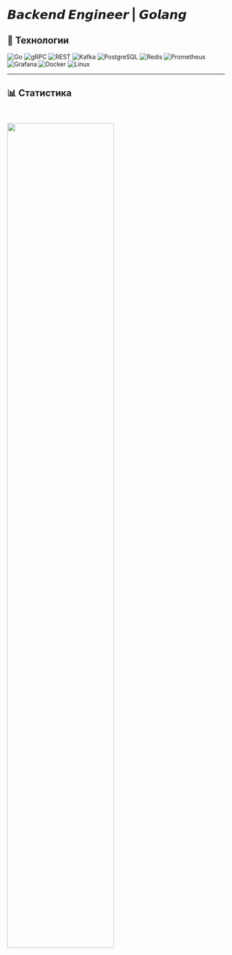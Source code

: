 # 𝘽𝙖𝙘𝙠𝙚𝙣𝙙 𝙀𝙣𝙜𝙞𝙣𝙚𝙚𝙧 | 𝙂𝙤𝙡𝙖𝙣𝙜

## 🧰 Технологии

![Go](https://img.shields.io/badge/-Go-00ADD8?style=flat-square&logo=go&logoColor=white)
![gRPC](https://img.shields.io/badge/-gRPC-7959C4?style=flat-square&logo=grpc&logoColor=white)
![REST](https://img.shields.io/badge/-REST-1DA1F2?style=flat-square&logo=fastapi&logoColor=white)
![Kafka](https://img.shields.io/badge/-Kafka-231F20?style=flat-square&logo=apache-kafka&logoColor=white)
![PostgreSQL](https://img.shields.io/badge/-PostgreSQL-316192?style=flat-square&logo=postgresql&logoColor=white)
![Redis](https://img.shields.io/badge/-Redis-DC382D?style=flat-square&logo=redis&logoColor=white)
![Prometheus](https://img.shields.io/badge/-Prometheus-E6522C?style=flat-square&logo=prometheus&logoColor=white)
![Grafana](https://img.shields.io/badge/-Grafana-F46800?style=flat-square&logo=grafana&logoColor=white)
![Docker](https://img.shields.io/badge/-Docker-2496ED?style=flat-square&logo=docker&logoColor=white)
![Linux](https://img.shields.io/badge/-Linux-FCC624?style=flat-square&logo=linux&logoColor=black)

---

## 📊 Статистика
<br/>
<p align="left">
  <img src="https://github-readme-stats.vercel.app/api/top-langs/?username=ne4chelovek&layout=compact&theme=dracula&hide_border=true&langs_count=8" width="70%" />
</p>

